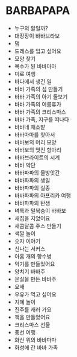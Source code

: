 # BARBAPAPA
* 누구의 알일까?
* 대장장이 바바브라보
* 댐
* 드레스를 입고 싶어요
* 모양 찾기
* 목수가 된 바바마마
* 미로 여행
* 바다에서 생긴 일
* 바바 가족의 섬 만들기
* 바바 가족의 아기 돌보기
* 바바 가족의 여름휴가
* 바바 가족의 크리스마스
* 바바 가족, 지구를 떠나다
* 바바네 채소밭
* 바바마마를 찾아서
* 바바보의 머리 모양
* 바바보의 멋진 항아리
* 바바브라이트의 시계
* 바바 악단
* 바바파파의 물방앗간
* 바바파파의 생일
* 바바파파의 실종
* 바바파파의 아프리카 여행
* 바바파파의 탄생
* 벼룩과 털북숭이 바바보
* 새집을 지었어요
* 새콤달콤 주스 만들기
* 색깔 놀이
* 숫자 이야기
* 신나는 서커스
* 아홉 개의 향수병
* 악기를 만들었어요
* 양치기 바바주
* 온실을 만든 바바주
* 요새
* 우유가 먹고 싶어요
* 지혜 놀이
* 진주를 캐러 가요
* 책을 만들었어요
* 크리스마스 선물
* 풍선 여행
* 화산 위의 바바마마
* 화성에 간 바바 가족
